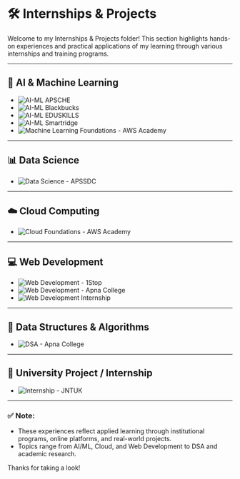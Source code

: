 # 🛠️ Internships & Projects

Welcome to my Internships & Projects folder! This section highlights hands-on experiences and practical applications of my learning through various internships and training programs.

---

## 🤖 AI & Machine Learning

- ![AI-ML APSCHE](/Internships/Internships-Projects/AI-ML-APSCHE.jpg)
- ![AI-ML Blackbucks](/Internships/Internships-Projects/AI-ML-Blackbucks.jpg)
- ![AI-ML EDUSKILLS](/Internships/Internships-Projects/AI-ML-EDUSKILLS.jpg)
- ![AI-ML Smartridge](/Internships/Internships-Projects/AI-ML-Smartridge.png)
- ![Machine Learning Foundations - AWS Academy](/Internships/Internships-Projects/Machine-Learning-Foundations-AWS-Academy.jpg)

---

## 📊 Data Science

- ![Data Science - APSSDC](/Internships/Internships-Projects/Data-Science-APSSDC.jpg)

---

## ☁️ Cloud Computing

- ![Cloud Foundations - AWS Academy](/Internships/Internships-Projects/Cloud-Foundations-AWS-Academy.jpg)

---

## 💻 Web Development

- ![Web Development - 1Stop](/Internships/Internships-Projects/Web-Development-1Stop.jpg)
- ![Web Development - Apna College](/Internships/Internships-Projects/Web-development-ApnaCollege.jpg)
- ![Web Development Internship](/Internships/Internships-Projects/Web-Development-internship.jpg)

---

## 🔢 Data Structures & Algorithms

- ![DSA - Apna College](/Internships/Internships-Projects/DSA-ApnaCollege.jpg)

---

## 🏫 University Project / Internship

- ![Internship - JNTUK](/Internships/Internships-Projects/JNTUK.jpg)

---

### ✅ Note:
- These experiences reflect applied learning through institutional programs, online platforms, and real-world projects.
- Topics range from AI/ML, Cloud, and Web Development to DSA and academic research.

Thanks for taking a look!

